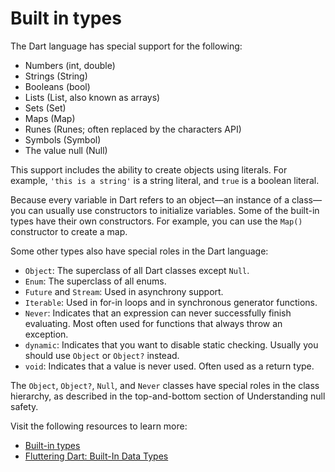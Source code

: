 # Built in types

The Dart language has special support for the following:

- Numbers (int, double)
- Strings (String)
- Booleans (bool)
- Lists (List, also known as arrays)
- Sets (Set)
- Maps (Map)
- Runes (Runes; often replaced by the characters API)
- Symbols (Symbol)
- The value null (Null)

This support includes the ability to create objects using literals. For example, `'this is a string'` is a string literal, and `true` is a boolean literal.

Because every variable in Dart refers to an object—an instance of a class—you can usually use constructors to initialize variables. Some of the built-in types have their own constructors. For example, you can use the `Map()` constructor to create a map.

Some other types also have special roles in the Dart language:
- `Object`: The superclass of all Dart classes except `Null`.
- `Enum`: The superclass of all enums.
- `Future` and `Stream`: Used in asynchrony support.
- `Iterable`: Used in for-in loops and in synchronous generator functions.
- `Never`: Indicates that an expression can never successfully finish evaluating. Most often used for functions that always throw an exception.
- `dynamic`: Indicates that you want to disable static checking. Usually you should use `Object` or `Object?` instead.
- `void`: Indicates that a value is never used. Often used as a return type.

The `Object`, `Object?`, `Null`, and `Never` classes have special roles in the class hierarchy, as described in the top-and-bottom section of Understanding null safety.


Visit the following resources to learn more:

- [Built-in types](https://dart.dev/guides/language/language-tour#built-in-types)
- [Fluttering Dart: Built-In Data Types](https://levelup.gitconnected.com/fluttering-dart-9a3e74b0d9c5)
